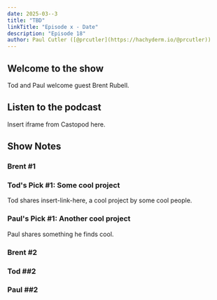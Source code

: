 ```yaml
---
date: 2025-03--3
title: "TBD"
linkTitle: "Episode x - Date"
description: "Episode 18"
author: Paul Cutler ([@prcutler](https://hachyderm.io/@prcutler))
---
```


## Welcome to the show

Tod and Paul welcome guest Brent Rubell.

## Listen to the podcast

Insert iframe from Castopod here.

## Show Notes

### Brent #1

### Tod's Pick #1: Some cool project
Tod shares insert-link-here, a cool project by some cool people.

### Paul's Pick #1: Another cool project
Paul shares something he finds cool.

### Brent #2

### Tod ##2

### Paul ##2